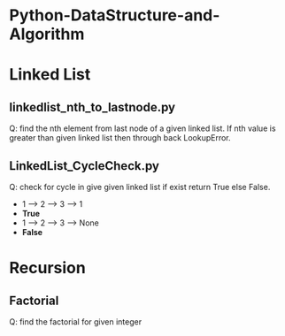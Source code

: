 # Python-DataStructure-and-Algorithm

# Linked List
## linkedlist_nth_to_lastnode.py
Q: find the nth element from last node of a given linked list. 
If nth value is greater than given linked list then through back LookupError.

## LinkedList_CycleCheck.py
Q: check for cycle in give given linked list if exist return True else False.
  - 1 --> 2 --> 3 --> 1
  - __True__
  - 1 --> 2 --> 3 --> None
  - __False__

# Recursion
## Factorial
Q: find the factorial for given integer
